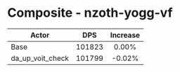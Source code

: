# Composite - nzoth-yogg-vf
| Actor | DPS | Increase |
|---|:---:|:---:|
|Base|101823|0.00%|
|da_up_voit_check|101799|-0.02%|
